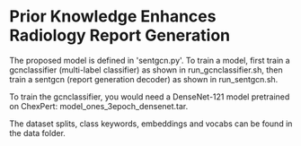 # Prior Knowledge Enhances Radiology Report Generation

The proposed model is defined in 'sentgcn.py'. 
To train a model, first train a gcnclassifier (multi-label classifier) as shown in run_gcnclassifier.sh, then train a sentgcn (report generation decoder) as shown in run_sentgcn.sh.

To train the gcnclassifier, you would need a DenseNet-121 model pretrained on ChexPert: model_ones_3epoch_densenet.tar.

The dataset splits, class keywords, embeddings and vocabs can be found in the data folder.

